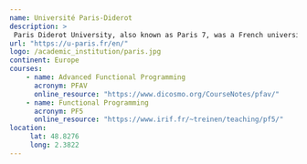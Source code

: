 ```yaml
---
name: Université Paris-Diderot 
description: >
 Paris Diderot University, also known as Paris 7, was a French university located in Paris, France. It was one of the seven universities of the Paris public higher education academy. 
url: "https://u-paris.fr/en/"
logo: /academic_institution/paris.jpg
continent: Europe
courses:
    - name: Advanced Functional Programming 
      acronym: PFAV
      online_resource: "https://www.dicosmo.org/CourseNotes/pfav/"
    - name: Functional Programming
      acronym: PF5
      online_resource: "https://www.irif.fr/~treinen/teaching/pf5/"
location:
     lat: 48.8276
     long: 2.3822
---
```

